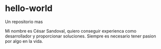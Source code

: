 # hello-world

Un repositorio mas

Mi nombre es César Sandoval, quiero conseguir experienca como desarrollador y proporcionar soluciones.
Siempre es necesario tener pasion por algo en la vida.
